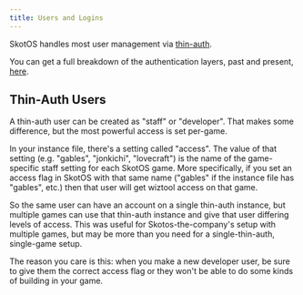 ```yaml
---
title: Users and Logins
---
```


SkotOS handles most user management via [thin-auth](https://github.com/ChatTheatre/thin-auth).

You can get a full breakdown of the authentication layers, past and present, [here](Developer/DevAuthentication.md).

## Thin-Auth Users

A thin-auth user can be created as "staff" or "developer". That makes some difference, but the most powerful access is set per-game.

In your instance file, there's a setting called "access". The value of that setting (e.g. "gables", "jonkichi", "lovecraft") is the name of the game-specific staff setting for each SkotOS game. More specifically, if you set an access flag in SkotOS with that same name ("gables" if the instance file has "gables", etc.) then that user will get wiztool access on that game.

So the same user can have an account on a single thin-auth instance, but multiple games can use that thin-auth instance and give that user differing levels of access. This was useful for Skotos-the-company's setup with multiple games, but may be more than you need for a single-thin-auth, single-game setup.

The reason you care is this: when you make a new developer user, be sure to give them the correct access flag or they won't be able to do some kinds of building in your game.
